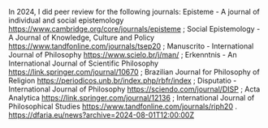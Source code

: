 In 2024, I did peer review for the following journals: Episteme - A journal of individual and social epistemology https://www.cambridge.org/core/journals/episteme ; Social Epistemology - A Journal of Knowledge, Culture and Policy https://www.tandfonline.com/journals/tsep20 ; Manuscrito - International Journal of Philosophy https://www.scielo.br/j/man/ ; Erkenntnis - An International Journal of Scientific Philosophy https://link.springer.com/journal/10670 ; Brazilian Journal for Philosophy of Religion https://periodicos.unb.br/index.php/rbfr/index ; Disputatio - International Journal of Philosophy https://sciendo.com/journal/DISP ; Acta Analytica https://link.springer.com/journal/12136 ; International Journal of Philosophical Studies https://www.tandfonline.com/journals/riph20 . https://dfaria.eu/news?archive=2024-08-01T12:00:00Z